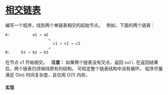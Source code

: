 # [相交链表](https://leetcode-cn.com/problems/intersection-of-two-linked-lists/description/)

编写一个程序，找到两个单链表相交的起始节点。
 
例如，下面的两个链表：
```
A:          a1 → a2
                   ↘
                     c1 → c2 → c3
                   ↗            
B:     b1 → b2 → b3
```
在节点 c1 开始相交。
 
**注意：**
如果两个链表没有交点，返回 `null`.
在返回结果后，两个链表仍须保持原有的结构。
可假定整个链表结构中没有循环。
程序尽量满足 O(n) 时间复杂度，且仅用 O(1) 内存。

#### 实现
